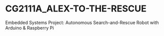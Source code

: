# CG2111A_ALEX-TO-THE-RESCUE
Embedded Systems Project: Autonomous Search-and-Rescue Robot with Arduino &amp; Raspberry Pi
